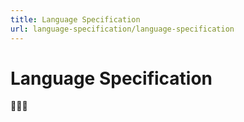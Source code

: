 ```yaml
---
title: Language Specification
url: language-specification/language-specification
---
```


# Language Specification

🚀🚀🚀
